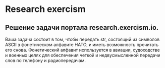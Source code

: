 # Research exercism
## Решение задачи портала research.exercism.io.

Ваша задача состоит в том, чтобы передать str, состоящий из символов ASCII в фонетическом алфавите НАТО, и иметь возможность прочитать его снова. Фонетический алфавит используется в авиации, судоходстве и военных целях для обеспечения четкой и недвусмысленной передачи слов по телефону и радиопередачам.